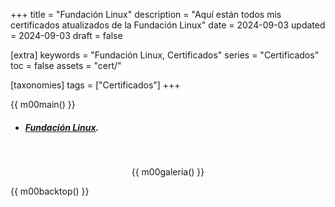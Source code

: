 +++
title = "Fundación Linux"
description = "Aquí están todos mis certificados atualizados de la Fundación Linux"
date = 2024-09-03
updated = 2024-09-03
draft = false

[extra]
keywords = "Fundación Linux, Certificados"
series = "Certificados"
toc = false
assets = "cert/"

[taxonomies]
tags = ["Certificados"]
+++

{{ m00main() }}

- ##### [Fundación Linux](https://trainingportal.linuxfoundation.org/).

<br>
<div style="text-align: center;">

{{ m00galeria() }}

</div>

{{ m00backtop() }}
